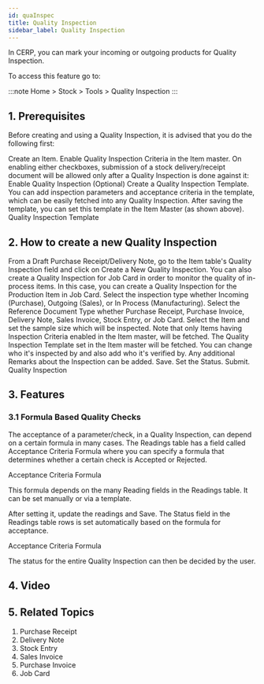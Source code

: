 ```yaml
---
id: quaInspec
title: Quality Inspection
sidebar_label: Quality Inspection
---
```


In CERP, you can mark your incoming or outgoing products for Quality Inspection.

To access this feature go to:

:::note
Home > Stock > Tools > Quality Inspection
:::

## 1. Prerequisites 
Before creating and using a Quality Inspection, it is advised that you do the following first:

Create an Item.
Enable Quality Inspection Criteria in the Item master. On enabling either checkboxes, submission of a stock delivery/receipt document will be allowed only after a Quality Inspection is done against it: Enable Quality Inspection
(Optional) Create a Quality Inspection Template. You can add inspection parameters and acceptance criteria in the template, which can be easily fetched into any Quality Inspection. After saving the template, you can set this template in the Item Master (as shown above). Quality Inspection Template
## 2. How to create a new Quality Inspection 
From a Draft Purchase Receipt/Delivery Note, go to the Item table's Quality Inspection field and click on Create a New Quality Inspection. You can also create a Quality Inspection for Job Card in order to monitor the quality of in-process items. In this case, you can create a Quality Inspection for the Production Item in Job Card.
Select the inspection type whether Incoming (Purchase), Outgoing (Sales), or In Process (Manufacturing).
Select the Reference Document Type whether Purchase Receipt, Purchase Invoice, Delivery Note, Sales Invoice, Stock Entry, or Job Card.
Select the Item and set the sample size which will be inspected. Note that only Items having Inspection Criteria enabled in the Item master, will be fetched.
The Quality Inspection Template set in the Item master will be fetched.
You can change who it's inspected by and also add who it's verified by.
Any additional Remarks about the Inspection can be added.
Save. Set the Status. Submit.
Quality Inspection

## 3. Features 
### 3.1 Formula Based Quality Checks 
The acceptance of a parameter/check, in a Quality Inspection, can depend on a certain formula in many cases. The Readings table has a field called Acceptance Criteria Formula where you can specify a formula that determines whether a certain check is Accepted or Rejected.

Acceptance Criteria Formula

This formula depends on the many Reading fields in the Readings table. It can be set manually or via a template.

After setting it, update the readings and Save. The Status field in the Readings table rows is set automatically based on the formula for acceptance.

Acceptance Criteria Formula

The status for the entire Quality Inspection can then be decided by the user.

## 4. Video 

## 5. Related Topics 
1. Purchase Receipt
1. Delivery Note
1. Stock Entry
1. Sales Invoice
1. Purchase Invoice
1. Job Card